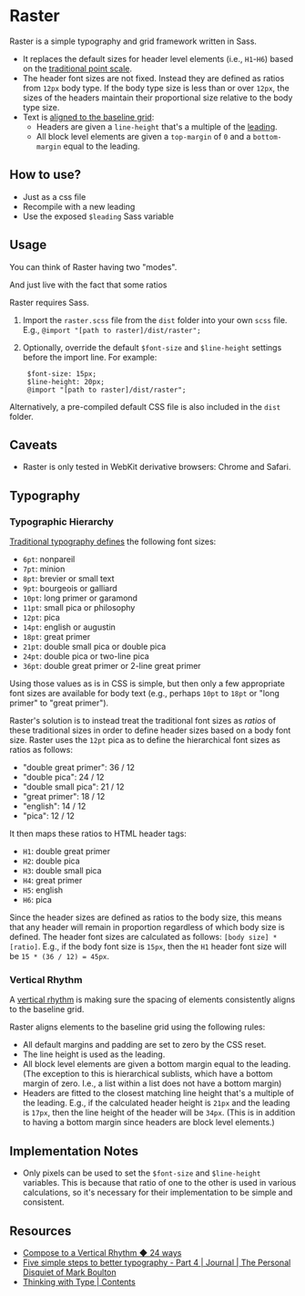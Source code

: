 # Raster

Raster is a simple typography and grid framework written in Sass.

* It replaces the default sizes for header level elements (i.e., `H1`-`H6`) based on the [traditional point scale](http://markboulton.co.uk/journal/five-simple-steps-to-better-typography-part-4).
* The header font sizes are not fixed. Instead they are defined as ratios from `12px` body type. If the body type size is less than or over `12px`, the sizes of the headers maintain their proportional size relative to the body type size.
* Text is [aligned to the baseline grid](http://24ways.org/2006/compose-to-a-vertical-rhythm):
	* Headers are given a `line-height` that's a multiple of the [leading](http://en.wikipedia.org/wiki/Leading).
	* All block level elements are given a `top-margin` of `0` and a `bottom-margin` equal to the leading.

## How to use?

* Just as a css file
* Recompile with a new leading
* Use the exposed `$leading` Sass variable


## Usage

You can think of Raster having two "modes". 

And just live with the fact that some ratios 

Raster requires Sass.

1. Import the `raster.scss` file from the `dist` folder into your own `scss` file. E.g., `@import "[path to raster]/dist/raster";`
2. Optionally, override the default `$font-size` and `$line-height` settings before the import line. For example:

		$font-size: 15px;
		$line-height: 20px;
		@import "[path to raster]/dist/raster";

Alternatively, a pre-compiled default CSS file is also included in the `dist` folder.

## Caveats

* Raster is only tested in WebKit derivative browsers: Chrome and Safari.


## Typography

### Typographic Hierarchy

[Traditional typography defines](http://markboulton.co.uk/journal/five-simple-steps-to-better-typography-part-4) the following font sizes:

* `6pt`: nonpareil
* `7pt`: minion
* `8pt`: brevier or small text
* `9pt`: bourgeois or galliard
* `10pt`: long primer or garamond
* `11pt`: small pica or philosophy
* `12pt`: pica
* `14pt`: english or augustin
* `18pt`: great primer
* `21pt`: double small pica or double pica
* `24pt`: double pica or two-line pica
* `36pt`: double great primer or 2-line great primer

Using those values as is in CSS is simple, but then only a few appropriate font sizes are available for body text (e.g., perhaps `10pt` to `18pt` or "long primer" to "great primer").

Raster's solution is to instead treat the traditional font sizes as *ratios* of these traditional sizes in order to define header sizes based on a body font size. Raster uses the `12pt` pica as to define the hierarchical font sizes as ratios as follows:

* "double great primer": 36 / 12
* "double pica": 24 / 12
* "double small pica": 21 / 12
* "great primer": 18 / 12
* "english": 14 / 12
* "pica": 12 / 12

It then maps these ratios to HTML header tags:

* `H1`: double great primer
* `H2`: double pica
* `H3`: double small pica
* `H4`: great primer
* `H5`: english
* `H6`: pica

Since the header sizes are defined as ratios to the body size, this means that any header will remain in proportion regardless of which body size is defined. The header font sizes are calculated as follows: `[body size] * [ratio]`. E.g., if the body font size is `15px`, then the `H1` header font size will be `15 * (36 / 12) = 45px`.

### Vertical Rhythm

A [vertical rhythm](http://24ways.org/2006/compose-to-a-vertical-rhythm) is making sure the spacing of elements consistently aligns to the baseline grid.

Raster aligns elements to the baseline grid using the following rules:

* All default margins and padding are set to zero by the CSS reset.
* The line height is used as the leading.
* All block level elements are given a bottom margin equal to the leading. (The exception to this is hierarchical sublists, which have a bottom margin of zero. I.e., a list within a list does not have a bottom margin)
* Headers are fitted to the closest matching line height that's a multiple of the leading. E.g., if the calculated header height is `21px` and the leading is `17px`, then the line height of the header will be `34px`. (This is in addition to having a bottom margin since headers are block level elements.)

## Implementation Notes

* Only pixels can be used to set the `$font-size` and `$line-height` variables. This is because that ratio of one to the other is used in various calculations, so it's necessary for their implementation to be simple and consistent.

## Resources

* [Compose to a Vertical Rhythm ◆ 24 ways](http://24ways.org/2006/compose-to-a-vertical-rhythm)
* [Five simple steps to better typography - Part 4 | Journal | The Personal Disquiet of Mark Boulton](http://markboulton.co.uk/journal/five-simple-steps-to-better-typography-part-4)
* [Thinking with Type | Contents](http://www.thinkingwithtype.com/contents/grid/)